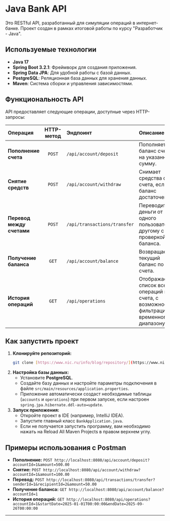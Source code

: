 # Java Bank API

Это RESTful API, разработанный для симуляции операций в интернет-банке. Проект создан в рамках итоговой работы по курсу "Разработчик - Java".

## Используемые технологии
* **Java 17**
* **Spring Boot 3.2.1**: Фреймворк для создания приложения.
* **Spring Data JPA**: Для удобной работы с базой данных.
* **PostgreSQL**: Реляционная база данных для хранения данных.
* **Maven**: Система сборки и управления зависимостями.

## Функциональность API

API предоставляет следующие операции, доступные через HTTP-запросы:

| Операция | HTTP-метод | Эндпоинт | Описание |
| :--- | :---: | :--- | :--- |
| **Пополнение счета** | `POST` | `/api/account/deposit` | Пополняет баланс счета на указанную сумму. |
| **Снятие средств** | `POST` | `/api/account/withdraw` | Снимает средства со счета, если баланс достаточен. |
| **Перевод между счетами** | `POST` | `/api/transactions/transfer` | Переводит деньги от одного пользователя другому с проверкой баланса. |
| **Получение баланса** | `GET` | `/api/account/balance` | Возвращает текущий баланс по ID счета. |
| **История операций** | `GET` | `/api/operations` | Отображает список всех операций по ID счета, с возможностью фильтрации по временному диапазону. |

## Как запустить проект

1.  **Клонируйте репозиторий:**
    ```bash
    git clone [https://www.nic.ru/info/blog/repository/](https://www.nic.ru/info/blog/repository/)
    ```
2.  **Настройка базы данных:**
    * Установите **PostgreSQL**.
    * Создайте базу данных и настройте параметры подключения в файле `src/main/resources/application.properties`.
    * Приложение автоматически создаст необходимые таблицы (`accounts` и `operations`) при первом запуске, если настроен `spring.jpa.hibernate.ddl-auto=update`.
3.  **Запуск приложения:**
    * Откройте проект в IDE (например, IntelliJ IDEA).
    * Запустите главный класс `BankApplication.java`.
    * Если не получается запустить программу, вам необходимо нажать на Reload All Maven Projects в правом верхнем углу.

## Примеры использования с Postman

* **Пополнение:** `POST http://localhost:8080/api/account/deposit?accountId=1&amount=500.00`
* **Снятие:** `POST http://localhost:8080/api/account/withdraw?accountId=1&amount=100.00`
* **Перевод:** `POST http://localhost:8080/api/transactions/transfer?senderId=1&recipientId=2&amount=50.00`
* **Получение баланса:** `GET http://localhost:8080/api/account/balance?accountId=1`
* **История операций:** `GET http://localhost:8080/api/operations?accountId=1&startDate=2025-01-01T00:00:00&endDate=2025-09-26T00:00:00`

---
